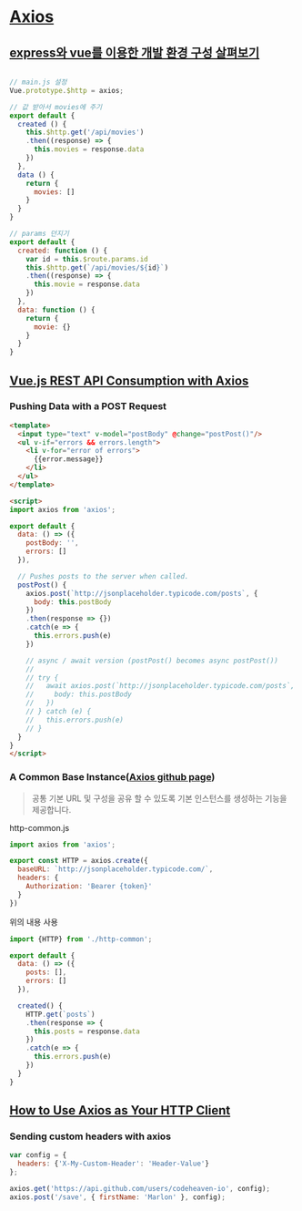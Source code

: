 # [Axios](https://github.com/mzabriskie/axios)

## [express와 vue를 이용한 개발 환경 구성 살펴보기](https://vuejs-kr.github.io/2017/02/05/express-with-vue/)

```javascript

// main.js 설정
Vue.prototype.$http = axios;

// 값 받아서 movies에 주기
export default {
  created () {
    this.$http.get('/api/movies')
    .then((response) => {
      this.movies = response.data
    })
  },
  data () {
    return {
      movies: []
    }
  }
}

// params 던지기
export default {
  created: function () {
    var id = this.$route.params.id
    this.$http.get(`/api/movies/${id}`)
    .then((response) => {
      this.movie = response.data
    })
  },
  data: function () {
    return {
      movie: {}
    }
  }
}

```

## [Vue.js REST API Consumption with Axios](https://alligator.io/vuejs/rest-api-axios/)

### Pushing Data with a POST Request

```html
<template>
  <input type="text" v-model="postBody" @change="postPost()"/>
  <ul v-if="errors && errors.length">
    <li v-for="error of errors">
      {{error.message}}
    </li>
  </ul>
</template>

<script>
import axios from 'axios';

export default {
  data: () => ({
    postBody: '',
    errors: []
  }),

  // Pushes posts to the server when called.
  postPost() {
    axios.post(`http://jsonplaceholder.typicode.com/posts`, {
      body: this.postBody
    })
    .then(response => {})
    .catch(e => {
      this.errors.push(e)
    })

    // async / await version (postPost() becomes async postPost())
    //
    // try {
    //   await axios.post(`http://jsonplaceholder.typicode.com/posts`, {
    //     body: this.postBody
    //   })
    // } catch (e) {
    //   this.errors.push(e)
    // }
  }
}
</script>
```

### A Common Base Instance([Axios github page](https://github.com/mzabriskie/axios#creating-an-instance))

> 공통 기본 URL 및 구성을 공유 할 수 있도록 기본 인스턴스를 생성하는 기능을 제공합니다.

http-common.js

```javascript
import axios from 'axios';

export const HTTP = axios.create({
  baseURL: `http://jsonplaceholder.typicode.com/`,
  headers: {
    Authorization: 'Bearer {token}'
  }
})
```

위의 내용 사용

```javascript
import {HTTP} from './http-common';

export default {
  data: () => ({
    posts: [],
    errors: []
  }),

  created() {
    HTTP.get(`posts`)
    .then(response => {
      this.posts = response.data
    })
    .catch(e => {
      this.errors.push(e)
    })
  }
}
```

## [How to Use Axios as Your HTTP Client](http://codeheaven.io/how-to-use-axios-as-your-http-client/)

### Sending custom headers with axios

```javascript
var config = {
  headers: {'X-My-Custom-Header': 'Header-Value'}
};

axios.get('https://api.github.com/users/codeheaven-io', config);
axios.post('/save', { firstName: 'Marlon' }, config);
```
